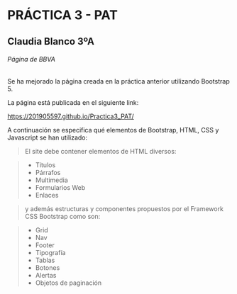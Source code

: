 # PRÁCTICA 3 - PAT
## Claudia Blanco 3ºA
###### Página de BBVA

Se ha mejorado la página creada en la práctica anterior utilizando Bootstrap 5.

La página está publicada en el siguiente link:

https://201905597.github.io/Practica3_PAT/

A continuación se especifica qué elementos de Bootstrap, HTML, CSS y Javascript se han utilizado:

> El site debe contener elementos de HTML diversos:

> - Títulos
> - Párrafos
> - Multimedia
> - Formularios Web
> - Enlaces

> y además estructuras y componentes propuestos por el
> Framework CSS Bootstrap como son:

> - Grid
> - Nav
> - Footer
> - Tipografía
> - Tablas
> - Botones
> - Alertas
> - Objetos de paginación